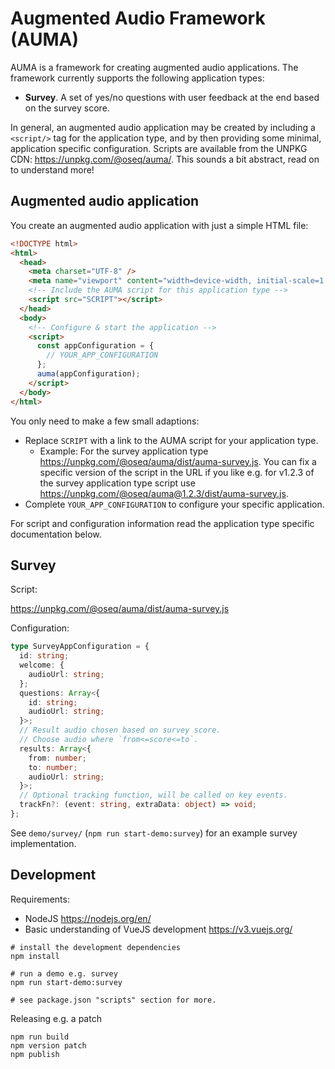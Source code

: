 # Augmented Audio Framework (AUMA)

AUMA is a framework for creating augmented audio applications. The framework currently supports the following application types:

- **Survey**. A set of yes/no questions with user feedback at the end based on the survey score.

In general, an augmented audio application may be created by including a `<script/>` tag for the application type, and by then providing some minimal, application specific configuration. Scripts are available from the UNPKG CDN: https://unpkg.com/@oseq/auma/. This sounds a bit abstract, read on to understand more!

## Augmented audio application

You create an augmented audio application with just a simple HTML file:

```html
<!DOCTYPE html>
<html>
  <head>
    <meta charset="UTF-8" />
    <meta name="viewport" content="width=device-width, initial-scale=1.0" />
    <!-- Include the AUMA script for this application type -->
    <script src="SCRIPT"></script>
  </head>
  <body>
    <!-- Configure & start the application -->
    <script>
      const appConfiguration = {
        // YOUR_APP_CONFIGURATION
      };
      auma(appConfiguration);
    </script>
  </body>
</html>
```

You only need to make a few small adaptions:

* Replace `SCRIPT` with a link to the AUMA script for your application type. 
  * Example: For the survey application type https://unpkg.com/@oseq/auma/dist/auma-survey.js. You can fix a specific version of the script in the URL if you like e.g. for v1.2.3 of the survey application type script use https://unpkg.com/@oseq/auma@1.2.3/dist/auma-survey.js.
* Complete `YOUR_APP_CONFIGURATION` to configure your specific application.

For script and configuration information read the application type specific documentation below.

## Survey

Script: 

https://unpkg.com/@oseq/auma/dist/auma-survey.js

Configuration:

```ts
type SurveyAppConfiguration = {
  id: string;
  welcome: {
    audioUrl: string;
  };
  questions: Array<{
    id: string;
    audioUrl: string;
  }>;
  // Result audio chosen based on survey score.
  // Choose audio where `from<=score<=to`.
  results: Array<{
    from: number;
    to: number;
    audioUrl: string;
  }>;
  // Optional tracking function, will be called on key events.
  trackFn?: (event: string, extraData: object) => void;
};
```

See `demo/survey/` (`npm run start-demo:survey`) for an example survey implementation.

## Development

Requirements:

- NodeJS https://nodejs.org/en/
- Basic understanding of VueJS development https://v3.vuejs.org/

```
# install the development dependencies
npm install

# run a demo e.g. survey
npm run start-demo:survey

# see package.json "scripts" section for more.
```

Releasing e.g. a patch

```
npm run build
npm version patch
npm publish
```
